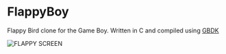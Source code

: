 FlappyBoy
=========

Flappy Bird clone for the Game Boy.
Written in C and compiled using [GBDK](http://gbdk.sourceforge.net/)

![FLAPPY SCREEN](http://damnbrain.com/images/flappy_boy_screen.png)
